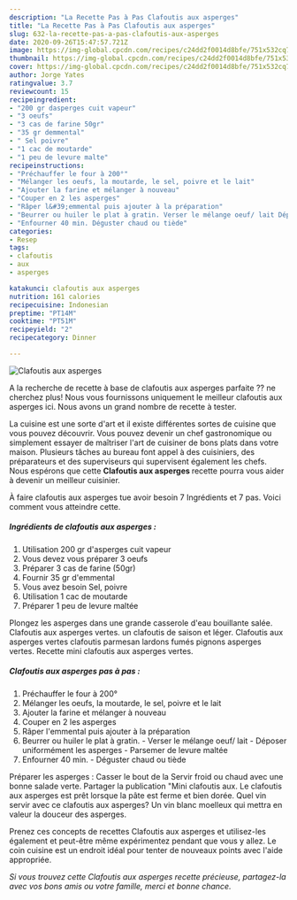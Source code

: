 ```yaml
---
description: "La Recette Pas à Pas Clafoutis aux asperges"
title: "La Recette Pas à Pas Clafoutis aux asperges"
slug: 632-la-recette-pas-a-pas-clafoutis-aux-asperges
date: 2020-09-26T15:47:57.721Z
image: https://img-global.cpcdn.com/recipes/c24dd2f0014d8bfe/751x532cq70/clafoutis-aux-asperges-photo-principale-de-la-recette.jpg
thumbnail: https://img-global.cpcdn.com/recipes/c24dd2f0014d8bfe/751x532cq70/clafoutis-aux-asperges-photo-principale-de-la-recette.jpg
cover: https://img-global.cpcdn.com/recipes/c24dd2f0014d8bfe/751x532cq70/clafoutis-aux-asperges-photo-principale-de-la-recette.jpg
author: Jorge Yates
ratingvalue: 3.7
reviewcount: 15
recipeingredient:
- "200 gr dasperges cuit vapeur"
- "3 oeufs"
- "3 cas de farine 50gr"
- "35 gr demmental"
- " Sel poivre"
- "1 cac de moutarde"
- "1 peu de levure malte"
recipeinstructions:
- "Préchauffer le four à 200°"
- "Mélanger les oeufs, la moutarde, le sel, poivre et le lait"
- "Ajouter la farine et mélanger à nouveau"
- "Couper en 2 les asperges"
- "Râper l&#39;emmental puis ajouter à la préparation"
- "Beurrer ou huiler le plat à gratin. Verser le mélange oeuf/ lait Déposer uniformément les asperges Parsemer de levure maltée"
- "Enfourner 40 min. Déguster chaud ou tiède"
categories:
- Resep
tags:
- clafoutis
- aux
- asperges

katakunci: clafoutis aux asperges 
nutrition: 161 calories
recipecuisine: Indonesian
preptime: "PT14M"
cooktime: "PT51M"
recipeyield: "2"
recipecategory: Dinner

---
```



![Clafoutis aux asperges](https://img-global.cpcdn.com/recipes/c24dd2f0014d8bfe/751x532cq70/clafoutis-aux-asperges-photo-principale-de-la-recette.jpg)

A la recherche de recette à base de clafoutis aux asperges parfaite ?? ne cherchez plus! Nous vous fournissons uniquement le meilleur clafoutis aux asperges ici. Nous avons un grand nombre de recette à tester.

La cuisine est une sorte d'art et il existe différentes sortes de cuisine que vous pouvez découvrir. Vous pouvez devenir un chef gastronomique ou simplement essayer de maîtriser l'art de cuisiner de bons plats dans votre maison. Plusieurs tâches au bureau font appel à des cuisiniers, des préparateurs et des superviseurs qui supervisent également les chefs. Nous espérons que cette <strong> Clafoutis aux asperges </strong> recette pourra vous aider à devenir un meilleur cuisinier.

<!--inarticleads1-->

À faire clafoutis aux asperges tue avoir besoin 7 Ingrédients et 7 pas. Voici comment vous atteindre cette.

##### Ingrédients de clafoutis aux asperges :

1. Utilisation 200 gr d&#39;asperges cuit vapeur
1. Vous devez vous préparer 3 oeufs
1. Préparer 3 cas de farine (50gr)
1. Fournir 35 gr d&#39;emmental
1. Vous avez besoin  Sel, poivre
1. Utilisation 1 cac de moutarde
1. Préparer 1 peu de levure maltée


Plongez les asperges dans une grande casserole d&#39;eau bouillante salée. Clafoutis aux asperges vertes. un clafoutis de saison et léger. Clafoutis aux asperges vertes clafoutis parmesan lardons fumés pignons asperges vertes. Recette mini clafoutis aux asperges vertes. 

<!--inarticleads2-->

##### Clafoutis aux asperges pas à pas :

1. Préchauffer le four à 200°
1. Mélanger les oeufs, la moutarde, le sel, poivre et le lait
1. Ajouter la farine et mélanger à nouveau
1. Couper en 2 les asperges
1. Râper l&#39;emmental puis ajouter à la préparation
1. Beurrer ou huiler le plat à gratin. - Verser le mélange oeuf/ lait - Déposer uniformément les asperges - Parsemer de levure maltée
1. Enfourner 40 min. - Déguster chaud ou tiède


Préparer les asperges : Casser le bout de la Servir froid ou chaud avec une bonne salade verte. Partager la publication &#34;Mini clafoutis aux. Le clafoutis aux asperges est prêt lorsque la pâte est ferme et bien dorée. Quel vin servir avec ce clafoutis aux asperges? Un vin blanc moelleux qui mettra en valeur la douceur des asperges. 

<!--inarticleads1-->

<p>
Prenez ces concepts de recettes Clafoutis aux asperges et utilisez-les également et peut-être même expérimentez pendant que vous y allez. Le coin cuisine est un endroit idéal pour tenter de nouveaux points avec l'aide appropriée.
</p>

<p>
<i>Si vous trouvez cette Clafoutis aux asperges recette précieuse, partagez-la avec vos bons amis ou votre famille, merci et bonne chance.</i>
</p>
